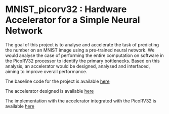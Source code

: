 # MNIST_picorv32 : Hardware Accelerator for a Simple Neural Network

The goal of this project is to analyse and accelerate the task of predicting the number on an MNIST image using a pre-trained neural network. We would analyse the case of performing the entire computation on software in the PicoRV32 processor to identify the primary bottlenecks. Based on this analysis, an accelerator would be designed, analysed and interfaced, aiming to improve overall performance. 

The baseline code for the project is available [here](/mnist_nn)

The accelerator designed is available [here](/mnist_verilog) 

The implementation with the accelerator integrated with the PicoRV32 is available [here](/mnist_integrated) 
